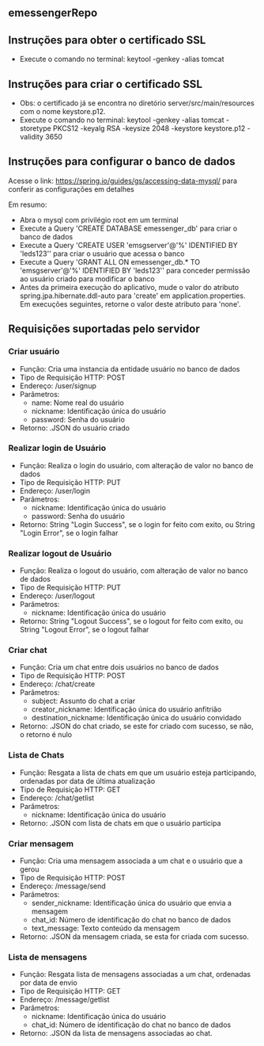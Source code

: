 ## emessengerRepo

## Instruções para obter o certificado SSL 
- Execute o comando no terminal: keytool -genkey -alias tomcat

## Instruções para criar o certificado SSL 
- Obs: o certificado já se encontra no diretório server/src/main/resources com o nome keystore.p12.
- Execute o comando no terminal: keytool -genkey -alias tomcat -storetype PKCS12 -keyalg RSA -keysize 2048 -keystore keystore.p12 - validity 3650

## Instruções para configurar o banco de dados

Acesse o link: https://spring.io/guides/gs/accessing-data-mysql/ para conferir as configurações em detalhes

Em resumo:
- Abra o mysql com privilégio root em um terminal
- Execute a Query 'CREATE DATABASE emessenger_db' para criar o banco de dados
- Execute a Query 'CREATE USER 'emsgserver'@'%' IDENTIFIED BY 'leds123'' para criar o usuário que acessa o banco
- Execute a Query 'GRANT ALL ON emessenger_db.* TO 'emsgserver'@'%' IDENTIFIED BY 'leds123'' para conceder permissão ao usuário criado para modificar o banco
- Antes da primeira execução do aplicativo, mude o valor do atributo spring.jpa.hibernate.ddl-auto para 'create' em application.properties. Em execuções seguintes, retorne o valor deste atributo para 'none'. 

## Requisições suportadas pelo servidor

### Criar usuário

- Função: Cria uma instancia da entidade usuário no banco de dados
- Tipo de Requisição HTTP: POST
- Endereço: /user/signup
- Parâmetros:
    - name: Nome real do usuário
    - nickname: Identificação única do usuário
    - password: Senha do usuário
- Retorno: .JSON do usuário criado

### Realizar login de Usuário

- Função: Realiza o login do usuário, com alteração de valor no banco de dados
- Tipo de Requisição HTTP: PUT
- Endereço: /user/login
- Parâmetros:
    - nickname: Identificação única do usuário
    - password: Senha do usuário
- Retorno: String "Login Success", se o login for feito com exito, ou String "Login Error", se o login falhar

### Realizar logout de Usuário

- Função: Realiza o logout do usuário, com alteração de valor no banco de dados
- Tipo de Requisição HTTP: PUT
- Endereço: /user/logout
- Parâmetros:
    - nickname: Identificação única do usuário
- Retorno: String "Logout Success", se o logout for feito com exito, ou String "Logout Error", se o logout falhar

### Criar chat

- Função: Cria um chat entre dois usuários no banco de dados
- Tipo de Requisição HTTP: POST
- Endereço: /chat/create
- Parâmetros:
    - subject: Assunto do chat a criar
    - creator_nickname: Identificação única do usuário anfitrião
    - destination_nickname: Identificação única do usuário convidado
- Retorno: .JSON do chat criado, se este for criado com sucesso, se não, o retorno é nulo

### Lista de Chats

- Função: Resgata a lista de chats em que um usuário esteja participando, ordenadas por data de última atualização
- Tipo de Requisição HTTP: GET
- Endereço: /chat/getlist
- Parâmetros:
    - nickname: Identificação única do usuário
- Retorno: .JSON com lista de chats em que o usuário participa

### Criar mensagem

- Função: Cria uma mensagem associada a um chat e o usuário que a gerou
- Tipo de Requisição HTTP: POST
- Endereço: /message/send
- Parâmetros:
    - sender_nickname: Identificação única do usuário que envia a mensagem
    - chat_id: Número de identificação do chat no banco de dados
    - text_message: Texto conteúdo da mensagem 
- Retorno: .JSON da mensagem criada, se esta for criada com sucesso.

### Lista de mensagens

- Função: Resgata lista de mensagens associadas a um chat, ordenadas por data de envio
- Tipo de Requisição HTTP: GET
- Endereço: /message/getlist
- Parâmetros:
    - nickname: Identificação única do usuário
    - chat_id: Número de identificação do chat no banco de dados
- Retorno: .JSON da lista de mensagens associadas ao chat.